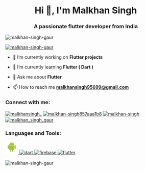 <h1 align="center">Hi 👋, I'm Malkhan Singh</h1>
<h3 align="center">A passionate flutter developer from India</h3>

<p align="left"> <img src="https://komarev.com/ghpvc/?username=malkhan-singh-gaur&label=Profile%20views&color=0e75b6&style=flat" alt="malkhan-singh-gaur" /> </p>

<p align="left"> <a href="https://github.com/ryo-ma/github-profile-trophy"><img src="https://github-profile-trophy.vercel.app/?username=malkhan-singh-gaur" alt="malkhan-singh-gaur" /></a> </p>

- 🔭 I’m currently working on **Flutter projects**

- 🌱 I’m currently learning **Flutter ( Dart )**

- 💬 Ask me about **Flutter**

- 📫 How to reach me **malkhansingh95699@gmail.com**

<h3 align="left">Connect with me:</h3>
<p align="left">
<a href="https://twitter.com/malkhansingh_" target="blank"><img align="center" src="https://raw.githubusercontent.com/rahuldkjain/github-profile-readme-generator/master/src/images/icons/Social/twitter.svg" alt="malkhansingh_" height="30" width="40" /></a>
<a href="https://linkedin.com/in/malkhan-singh857aaa1b8" target="blank"><img align="center" src="https://raw.githubusercontent.com/rahuldkjain/github-profile-readme-generator/master/src/images/icons/Social/linked-in-alt.svg" alt="malkhan-singh857aaa1b8" height="30" width="40" /></a>
<a href="https://stackoverflow.com/users/malkhan-singh" target="blank"><img align="center" src="https://raw.githubusercontent.com/rahuldkjain/github-profile-readme-generator/master/src/images/icons/Social/stack-overflow.svg" alt="malkhan-singh" height="30" width="40" /></a>
<a href="https://instagram.com/malkhan_singh_gaur" target="blank"><img align="center" src="https://raw.githubusercontent.com/rahuldkjain/github-profile-readme-generator/master/src/images/icons/Social/instagram.svg" alt="malkhan_singh_gaur" height="30" width="40" /></a>
</p>

<h3 align="left">Languages and Tools:</h3>
<p align="left"> <a href="https://developer.android.com" target="_blank" rel="noreferrer"> <img src="https://raw.githubusercontent.com/devicons/devicon/master/icons/android/android-original-wordmark.svg" alt="android" width="40" height="40"/> </a> <a href="https://dart.dev" target="_blank" rel="noreferrer"> <img src="https://www.vectorlogo.zone/logos/dartlang/dartlang-icon.svg" alt="dart" width="40" height="40"/> </a> <a href="https://firebase.google.com/" target="_blank" rel="noreferrer"> <img src="https://www.vectorlogo.zone/logos/firebase/firebase-icon.svg" alt="firebase" width="40" height="40"/> </a> <a href="https://flutter.dev" target="_blank" rel="noreferrer"> <img src="https://www.vectorlogo.zone/logos/flutterio/flutterio-icon.svg" alt="flutter" width="40" height="40"/> </a> </p>

<p><img align="center" src="https://github-readme-stats.vercel.app/api/top-langs?username=malkhan-singh-gaur&show_icons=true&locale=en&layout=compact" alt="malkhan-singh-gaur" /></p>
